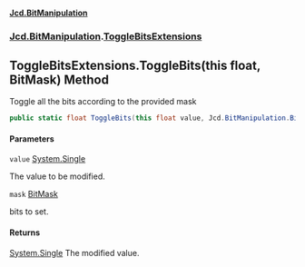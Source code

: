 #### [Jcd.BitManipulation](index.md 'index')

### [Jcd.BitManipulation](Jcd.BitManipulation.md 'Jcd.BitManipulation').[ToggleBitsExtensions](Jcd.BitManipulation.ToggleBitsExtensions.md 'Jcd.BitManipulation.ToggleBitsExtensions')

## ToggleBitsExtensions.ToggleBits(this float, BitMask) Method

Toggle all the bits according to the provided mask

```csharp
public static float ToggleBits(this float value, Jcd.BitManipulation.BitMask mask);
```

#### Parameters

<a name='Jcd.BitManipulation.ToggleBitsExtensions.ToggleBits(thisfloat,Jcd.BitManipulation.BitMask).value'></a>

`value` [System.Single](https://docs.microsoft.com/en-us/dotnet/api/System.Single 'System.Single')

The value to be modified.

<a name='Jcd.BitManipulation.ToggleBitsExtensions.ToggleBits(thisfloat,Jcd.BitManipulation.BitMask).mask'></a>

`mask` [BitMask](Jcd.BitManipulation.BitMask.md 'Jcd.BitManipulation.BitMask')

bits to set.

#### Returns

[System.Single](https://docs.microsoft.com/en-us/dotnet/api/System.Single 'System.Single')
The modified value.